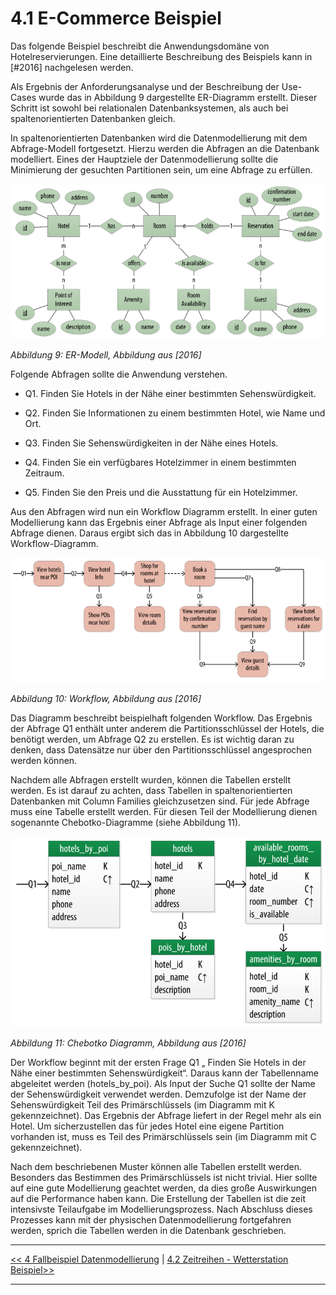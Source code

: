 # 4.1 E-Commerce Beispiel

Das folgende Beispiel beschreibt die Anwendungsdomäne von Hotelreservierungen. Eine detaillierte Beschreibung des Beispiels kann in [#2016] nachgelesen werden. 

Als Ergebnis der Anforderungsanalyse und der Beschreibung der Use-Cases wurde das in Abbildung 9 dargestellte ER-Diagramm erstellt. Dieser Schritt ist sowohl bei relationalen Datenbanksystemen, als auch bei spaltenorientierten Datenbanken gleich. 

In spaltenorientierten Datenbanken wird die Datenmodellierung mit dem Abfrage-Modell fortgesetzt. Hierzu werden die Abfragen an die Datenbank modelliert. Eines der Hauptziele der Datenmodellierung sollte die Minimierung der gesuchten Partitionen sein, um eine Abfrage zu erfüllen.

![Alternativer Text](images/er_e-commerce_beispiel.PNG "Optionaler Titel")

*Abbildung 9: ER-Modell, Abbildung aus [2016]*

Folgende Abfragen sollte die Anwendung verstehen.

* Q1. Finden Sie Hotels in der Nähe einer bestimmten Sehenswürdigkeit.

* Q2. Finden Sie Informationen zu einem bestimmten Hotel, wie Name und Ort.

* Q3. Finden Sie Sehenswürdigkeiten in der Nähe eines Hotels.

* Q4. Finden Sie ein verfügbares Hotelzimmer in einem bestimmten Zeitraum.

* Q5. Finden Sie den Preis und die Ausstattung für ein Hotelzimmer.

Aus den Abfragen wird nun ein Workflow Diagramm erstellt. In einer guten Modellierung kann das Ergebnis einer Abfrage als Input einer folgenden Abfrage dienen. Daraus ergibt sich das in Abbildung 10 dargestellte Workflow-Diagramm. 

![Alternativer Text](images/workflow.PNG "Optionaler Titel")

*Abbildung 10: Workflow, Abbildung aus [2016]*

Das Diagramm beschreibt beispielhaft folgenden Workflow. Das Ergebnis der Abfrage Q1 enthält unter anderem die Partitionsschlüssel der Hotels, die benötigt werden, um Abfrage Q2 zu erstellen. Es ist wichtig daran zu denken, dass Datensätze nur über den Partitionsschlüssel angesprochen werden können. 

Nachdem alle Abfragen erstellt wurden, können die Tabellen erstellt werden. Es ist darauf zu achten, dass Tabellen in spaltenorientierten Datenbanken mit Column Families gleichzusetzen sind. Für jede Abfrage muss eine Tabelle erstellt werden. Für diesen Teil der Modellierung dienen sogenannte Chebotko-Diagramme (siehe Abbildung 11).

![Alternativer Text](images/chebotko.PNG "Optionaler Titel")

*Abbildung 11: Chebotko Diagramm, Abbildung aus [2016]*

Der Workflow beginnt mit der ersten Frage Q1 „ Finden Sie Hotels in der Nähe einer bestimmten Sehenswürdigkeit“. Daraus kann der Tabellenname abgeleitet werden (hotels_by_poi). Als Input der Suche Q1 sollte der Name der Sehenswürdigkeit verwendet werden. Demzufolge ist der Name der Sehenswürdigkeit Teil des Primärschlüssels (im Diagramm mit K gekennzeichnet). Das Ergebnis der Abfrage liefert in der Regel mehr als ein Hotel. Um sicherzustellen das für jedes Hotel eine eigene Partition vorhanden ist, muss es Teil des Primärschlüssels sein (im Diagramm mit C gekennzeichnet).

Nach dem beschriebenen Muster können alle Tabellen erstellt werden. Besonders das Bestimmen des Primärschlüssels ist nicht trivial. Hier sollte auf eine gute Modellierung geachtet werden, da dies große Auswirkungen auf die Performance haben kann. Die Erstellung der Tabellen ist die zeit intensivste Teilaufgabe im Modellierungsprozess. Nach Abschluss dieses Prozesses kann mit der physischen Datenmodellierung fortgefahren werden, sprich die Tabellen werden in die Datenbank geschrieben. 

---

[<< 4 Fallbeispiel Datenmodellierung](beispiel_4.md) | [4.2 Zeitreihen -  Wetterstation Beispiel>>](beispiel_4_2.md)

---
